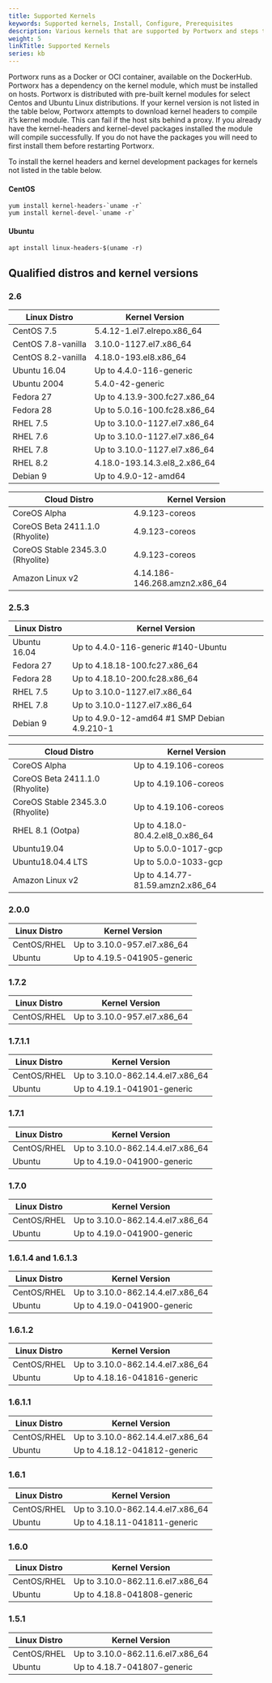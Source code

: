 ```yaml
---
title: Supported Kernels
keywords: Supported kernels, Install, Configure, Prerequisites
description: Various kernels that are supported by Portworx and steps to install headers
weight: 5
linkTitle: Supported Kernels
series: kb
---
```


Portworx runs as a Docker or OCI container, available on the DockerHub. Portworx has a dependency on the kernel module, which must be installed on hosts. Portworx is distributed with pre-built kernel modules for select Centos and Ubuntu Linux distributions. If your kernel version is not listed in the table below, Portworx attempts to download kernel headers to compile it’s kernel module. This can fail if the host sits behind a proxy.  If you already have the kernel-headers and kernel-devel packages installed the module will compile successfully.  If you do not have the packages you will need to first install them before restarting Portworx.  

To install the kernel headers and kernel development packages for kernels not listed in the table below.

#### CentOS

```text
yum install kernel-headers-`uname -r`
yum install kernel-devel-`uname -r`

```

#### Ubuntu

```text
apt install linux-headers-$(uname -r)

```

## Qualified distros and kernel versions

### 2.6

| **Linux Distro**	| **Kernel Version** |
| --- | --- |
| CentOS 7.5 | 5.4.12-1.el7.elrepo.x86_64 |
| CentOS 7.8-vanilla | 3.10.0-1127.el7.x86_64 |
| CentOS 8.2-vanilla | 4.18.0-193.el8.x86_64 |
| Ubuntu 16.04	| Up to 4.4.0-116-generic |
| Ubuntu 2004 | 5.4.0-42-generic |
| Fedora 27	| Up to 4.13.9-300.fc27.x86_64 |
| Fedora 28	| Up to 5.0.16-100.fc28.x86_64 |
| RHEL 7.5	| Up to 3.10.0-1127.el7.x86_64 |
| RHEL 7.6	| Up to 3.10.0-1127.el7.x86_64 |
| RHEL 7.8	| Up to 3.10.0-1127.el7.x86_64 |
| RHEL 8.2	| 4.18.0-193.14.3.el8_2.x86_64 |
| Debian 9	| Up to 4.9.0-12-amd64 |

| **Cloud Distro** | **Kernel Version** |
| --- | --- |
| CoreOS Alpha	| 4.9.123-coreos |
| CoreOS Beta 2411.1.0 (Rhyolite)	| 4.9.123-coreos |
| CoreOS Stable 2345.3.0 (Rhyolite)	| 4.9.123-coreos |
| Amazon Linux v2	| 4.14.186-146.268.amzn2.x86_64 |

<!-- 
| RHEL 8.1 (Ootpa)	|  |
| Ubuntu19.04	|  |
| Ubuntu18.04.4 LTS	|  |
-->


### 2.5.3

| **Linux Distro**	| **Kernel Version** |
| --- | --- |
| Ubuntu 16.04	| Up to 4.4.0-116-generic #140-Ubuntu |
| Fedora 27	| Up to 4.18.18-100.fc27.x86_64 |
| Fedora 28	| Up to 4.18.10-200.fc28.x86_64 |
| RHEL 7.5	| Up to 3.10.0-1127.el7.x86_64 |
| RHEL 7.8	| Up to 3.10.0-1127.el7.x86_64 |
| Debian 9	| Up to 4.9.0-12-amd64 #1 SMP Debian 4.9.210-1 |

| **Cloud Distro** | **Kernel Version** |
| --- | --- |
| CoreOS Alpha	| Up to 4.19.106-coreos |
| CoreOS Beta 2411.1.0 (Rhyolite)	| Up to 4.19.106-coreos |
| CoreOS Stable 2345.3.0 (Rhyolite)	| Up to 4.19.106-coreos |
| RHEL 8.1 (Ootpa)	| Up to 4.18.0-80.4.2.el8_0.x86_64 |
| Ubuntu19.04	| Up to 5.0.0-1017-gcp |
| Ubuntu18.04.4 LTS	| Up to 5.0.0-1033-gcp |
| Amazon Linux v2	| Up to 4.14.77-81.59.amzn2.x86_64 |


### 2.0.0

| **Linux Distro**	| **Kernel Version** |
| --- | --- |
|CentOS/RHEL | Up to 3.10.0-957.el7.x86_64 |
|Ubuntu | Up to 4.19.5-041905-generic |

### 1.7.2

| **Linux Distro**	| **Kernel Version** |
| --- | --- |
| CentOS/RHEL| Up to 3.10.0-957.el7.x86_64 |

### 1.7.1.1

| **Linux Distro**	| **Kernel Version** |
| --- | --- |
| CentOS/RHEL| Up to 3.10.0-862.14.4.el7.x86_64 |
|Ubuntu | Up to 4.19.1-041901-generic |

### 1.7.1

| **Linux Distro**	| **Kernel Version** |
| --- | --- |
|CentOS/RHEL| Up to 3.10.0-862.14.4.el7.x86_64 |
|Ubuntu| Up to 4.19.0-041900-generic |

### 1.7.0

| **Linux Distro**	| **Kernel Version** |
| --- | --- |
|CentOS/RHEL| Up to 3.10.0-862.14.4.el7.x86_64 |
|Ubuntu| Up to 4.19.0-041900-generic |

### 1.6.1.4 and 1.6.1.3

| **Linux Distro**	| **Kernel Version** |
| --- | --- |
|CentOS/RHEL| Up to 3.10.0-862.14.4.el7.x86_64 |
|Ubuntu| Up to 4.19.0-041900-generic |

### 1.6.1.2

| **Linux Distro**	| **Kernel Version** |
| --- | --- |
|CentOS/RHEL| Up to 3.10.0-862.14.4.el7.x86_64 |
|Ubuntu| Up to 4.18.16-041816-generic |

### 1.6.1.1

| **Linux Distro**	| **Kernel Version** |
| --- | --- |
|CentOS/RHEL| Up to 3.10.0-862.14.4.el7.x86_64 |
|Ubuntu| Up to 4.18.12-041812-generic |

### 1.6.1

| **Linux Distro**	| **Kernel Version** |
| --- | --- |
|CentOS/RHEL| Up to 3.10.0-862.14.4.el7.x86_64 |
|Ubuntu|Up to 4.18.11-041811-generic |

### 1.6.0

| **Linux Distro**	| **Kernel Version** |
| --- | --- |
|CentOS/RHEL| Up to 3.10.0-862.11.6.el7.x86_64 |
|Ubuntu|Up to 4.18.8-041808-generic |

### 1.5.1

| **Linux Distro**	| **Kernel Version** |
| --- | --- |
|CentOS/RHEL| Up to 3.10.0-862.11.6.el7.x86_64 |
|Ubuntu|Up to 4.18.7-041807-generic |
